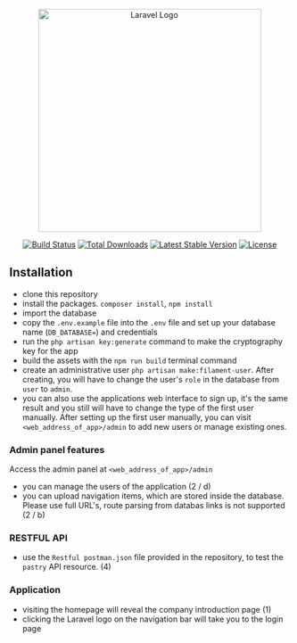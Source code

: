 <p align="center"><a href="https://laravel.com" target="_blank"><img src="https://raw.githubusercontent.com/laravel/art/master/logo-lockup/5%20SVG/2%20CMYK/1%20Full%20Color/laravel-logolockup-cmyk-red.svg" width="400" alt="Laravel Logo"></a></p>

<p align="center">
<a href="https://github.com/laravel/framework/actions"><img src="https://github.com/laravel/framework/workflows/tests/badge.svg" alt="Build Status"></a>
<a href="https://packagist.org/packages/laravel/framework"><img src="https://img.shields.io/packagist/dt/laravel/framework" alt="Total Downloads"></a>
<a href="https://packagist.org/packages/laravel/framework"><img src="https://img.shields.io/packagist/v/laravel/framework" alt="Latest Stable Version"></a>
<a href="https://packagist.org/packages/laravel/framework"><img src="https://img.shields.io/packagist/l/laravel/framework" alt="License"></a>
</p>

## Installation

- clone this repository
- install the packages. ```composer install```, ```npm install```
- import the database
- copy the ```.env.example``` file into the ```.env``` file and set up your database name (```DB_DATABASE=```) and
  credentials
- run the ```php artisan key:generate``` command to make the cryptography key for the app
- build the assets with the ```npm run build``` terminal command
- create an administrative user ```php artisan make:filament-user```. After creating, you will have to change the
  user's ```role``` in the database from ```user``` to ```admin```.
- you can also use the applications web interface to sign up, it's the same result and you still will have to change the
  type of the first user manually. After setting up the first user manually, you can
  visit ```<web_address_of_app>/admin``` to add new users or manage existing ones.

### Admin panel features

Access the admin panel at ```<web_address_of_app>/admin```

- you can manage the users of the application (2 / d)
- you can upload navigation items, which are stored inside the database. Please use full URL's, route parsing from
  databas links is not supported (2 / b)

### RESTFUL API
- use the ```Restful postman.json``` file provided in the repository, to test the ```pastry``` API resource. (4)

### Application
- visiting the homepage will reveal the company introduction page (1)
- clicking the Laravel logo on the navigation bar will take you to the login page
